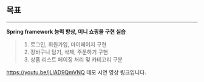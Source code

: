 ## 목표
-------------

**Spring framework 능력 향상, 미니 쇼핑몰 구현 실습**
> 1. 로그인, 회원가입, 마이페이지 구현  
> 2. 장바구니 담기, 삭제, 주문하기 구현  
> 3. 상품 리스트 페이징 처리 및 카테고리 구분  


https://youtu.be/jLlAD9QmVNQ 데모 시연 영상 링크입니다.
